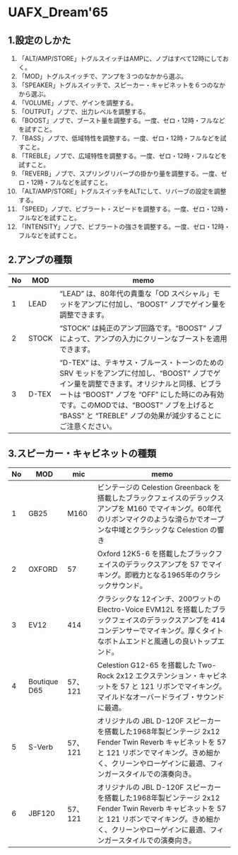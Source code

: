 # UAFX_Dream'65
## 1.設定のしかた
1. 「ALT/AMP/STORE」トグルスイッチはAMPに、ノブはすべて12時にしておく。
2. 「MOD」トグルスイッチで、アンプを３つのなかから選ぶ。
3. 「SPEAKER」トグルスイッチで、スピーカー・キャビネットを６つのなかから選ぶ。
4. 「VOLUME」ノブで、ゲインを調整する。
5. 「OUTPUT」ノブで、出力レベルを調整する。
6. 「BOOST」ノブで、ブースト量を調整する。一度、ゼロ・12時・フルなどを試すこと。
7. 「BASS」ノブで、低域特性を調整する。一度、ゼロ・12時・フルなどを試すこと。
8. 「TREBLE」ノブで、広域特性を調整する。一度、ゼロ・12時・フルなどを試すこと。
9. 「REVERB」ノブで、スプリングリバーブの掛かり量を調整する。一度、ゼロ・12時・フルなどを試すこと。
10. 「ALT/AMP/STORE」トグルスイッチをALTにして、リバーブの設定を調整する。
11. 「SPEED」ノブで、ビブラート・スピードを調整する。一度、ゼロ・12時・フルなどを試すこと。
12. 「INTENSITY」ノブで、ビブラートの強さを調整する。一度、ゼロ・12時・フルなどを試すこと。
  
## 2.アンプの種類
| No | MOD | memo |
| ---- | ---- | ---- |
| 1 | LEAD | “LEAD” は、80年代の貴重な「OD スペシャル」モッドをアンプに付加し、“BOOST” ノブでゲイン量を調整できます。 |
| 2 | STOCK | “STOCK” は純正のアンプ回路です。“BOOST” ノブによって、アンプの入力にクリーンなブーストを適用できます。 |
| 3 | D-TEX | “D-TEX” は、テキサス・ブルース・トーンのための SRV モッドをアンプに付加し、“BOOST” ノブでゲイン量を調整できます。オリジナルと同様、ビブラートは “BOOST” ノブを “OFF” にした時にのみ有効です。このMODでは、“BOOST” ノブを上げると “BASS” と “TREBLE” ノブの効果が減少することにご注意ください。 |
  
## 3.スピーカー・キャビネットの種類
| No | MOD | mic | memo |
| ---- | ---- | ---- | ---- |
| 1 | GB25 | M160 | ビンテージの Celestion Greenback を搭載したブラックフェイスのデラックスアンプを M160 でマイキング。60年代のリボンマイクのような滑らかでオープンな中域とクラシックな Celestion の響き |
| 2 | OXFORD | 57 | Oxford 12K5-6 を搭載したブラックフェイスのデラックスアンプを 57 でマイキング。即戦力となる1965年のクラシックサウンド。 |
| 3 | EV12 | 414 | クラシックな 12インチ、200ワットの Electro-Voice EVM12L を搭載したブラックフェイスのデラックスアンプを 414 コンデンサーでマイキング。厚くタイトなボトムエンドと風通しの良いトップエンド。 |
| 4 | Boutique D65 | 57、121　| Celestion G12-65 を搭載した Two-Rock 2x12 エクステンション・キャビネットを 57 と 121 リボンでマイキング。マイルドなオーバードライブ・サウンドに最適。 |
| 5 | S-Verb | 57、121 |オリジナルの JBL D-120F スピーカー を搭載した1968年製ビンテージ 2x12 Fender Twin Reverb キャビネットを 57 と 121 リボンでマイキング。きめ細かく、クリーンやローゲインに最適、フィンガースタイルでの演奏向き。 |
| 6 | JBF120 | 57、121 | オリジナルの JBL D-120F スピーカー を搭載した1968年製ビンテージ 2x12 Fender Twin Reverb キャビネットを 57 と 121 リボンでマイキング。きめ細かく、クリーンやローゲインに最適、フィンガースタイルでの演奏向き。 |
